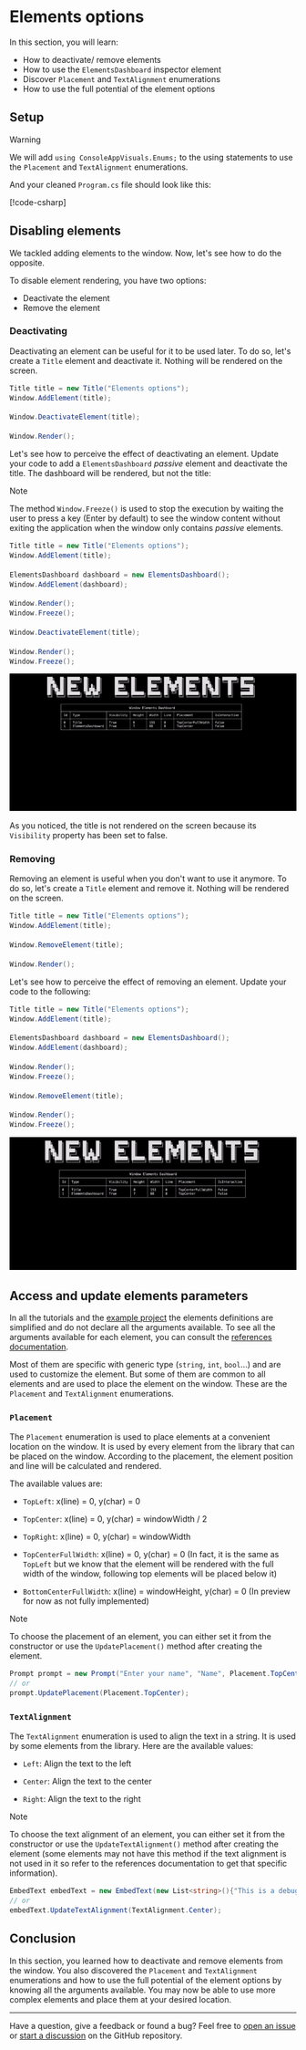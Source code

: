 # Elements options

In this section, you will learn:

- How to deactivate/ remove elements
- How to use the `ElementsDashboard` inspector element
- Discover `Placement` and `TextAlignment` enumerations
- How to use the full potential of the element options

## Setup

> [!WARNING]
> We will add `using ConsoleAppVisuals.Enums;` to the using statements to use the `Placement` and `TextAlignment` enumerations.

And your cleaned `Program.cs` file should look like this:

[!code-csharp[](../assets/code/ProgramDemo.cs?highlight=4)]

## Disabling elements

We tackled adding elements to the window. Now, let's see how to do the opposite.

To disable element rendering, you have two options:

- Deactivate the element
- Remove the element

### Deactivating

Deactivating an element can be useful for it to be used later. To do so, let's create a `Title` element and deactivate it. Nothing will be rendered on the screen.

```csharp
Title title = new Title("Elements options");
Window.AddElement(title);

Window.DeactivateElement(title);

Window.Render();
```

Let's see how to perceive the effect of deactivating an element. Update your code to add a `ElementsDashboard` _passive_ element and deactivate the title. The dashboard will be rendered, but not the title:

> [!NOTE]
> The method `Window.Freeze()` is used to stop the execution by waiting the user to press a key (Enter by default) to see the window content without exiting the application when the window only contains _passive_ elements.

```csharp
Title title = new Title("Elements options");
Window.AddElement(title);

ElementsDashboard dashboard = new ElementsDashboard();
Window.AddElement(dashboard);

Window.Render();
Window.Freeze();

Window.DeactivateElement(title);

Window.Render();
Window.Freeze();
```

<!-- TODO:  ADD NEW DEMO VISUAL HERE -->

![DashBoard](../assets/vid/gif/data_viz/dash_deactivate.gif)

As you noticed, the title is not rendered on the screen because its `Visibility` property has been set to false.

### Removing

Removing an element is useful when you don't want to use it anymore. To do so, let's create a `Title` element and remove it. Nothing will be rendered on the screen.

```csharp
Title title = new Title("Elements options");
Window.AddElement(title);

Window.RemoveElement(title);

Window.Render();
```

Let's see how to perceive the effect of removing an element. Update your code to the following:

```csharp
Title title = new Title("Elements options");
Window.AddElement(title);

ElementsDashboard dashboard = new ElementsDashboard();
Window.AddElement(dashboard);

Window.Render();
Window.Freeze();

Window.RemoveElement(title);

Window.Render();
Window.Freeze();
```

<!-- TODO:  ADD NEW DEMO VISUAL HERE -->

![DashBoard](../assets/vid/gif/data_viz/dash_remove.gif)

## Access and update elements parameters

In all the tutorials and the [example project](https://github.com/MorganKryze/ConsoleAppVisuals/blob/main/example/) the elements definitions are simplified and do not declare all the arguments available. To see all the arguments available for each element, you can consult the [references documentation](/ConsoleAppVisuals/references/index.html).

Most of them are specific with generic type (`string`, `int`, `bool`...) and are used to customize the element. But some of them are common to all elements and are used to place the element on the window. These are the `Placement` and `TextAlignment` enumerations.

### `Placement`

The `Placement` enumeration is used to place elements at a convenient location on the window. It is used by every element from the library that can be placed on the window. According to the placement, the element position and line will be calculated and rendered.

The available values are:

- `TopLeft`: x(line) = 0, y(char) = 0

<!-- TODO:  ADD DEMO VISUAL HERE -->

- `TopCenter`: x(line) = 0, y(char) = windowWidth / 2

<!-- TODO:  ADD DEMO VISUAL HERE -->

- `TopRight`: x(line) = 0, y(char) = windowWidth

<!-- TODO:  ADD DEMO VISUAL HERE -->

- `TopCenterFullWidth`: x(line) = 0, y(char) = 0 (In fact, it is the same as `TopLeft` but we know that the element will be rendered with the full width of the window, following top elements will be placed below it)

<!-- TODO:  ADD DEMO VISUAL HERE -->

- `BottomCenterFullWidth`: x(line) = windowHeight, y(char) = 0 (In preview for now as not fully implemented)

<!-- TODO:  ADD DEMO VISUAL HERE -->

> [!NOTE]
> To choose the placement of an element, you can either set it from the constructor or use the `UpdatePlacement()` method after creating the element.
>
> ```csharp
> Prompt prompt = new Prompt("Enter your name", "Name", Placement.TopCenter);
> // or
> prompt.UpdatePlacement(Placement.TopCenter);
> ```

### `TextAlignment`

The `TextAlignment` enumeration is used to align the text in a string. It is used by some elements from the library. Here are the available values:

- `Left`: Align the text to the left

<!-- TODO:  ADD DEMO VISUAL HERE -->

- `Center`: Align the text to the center

<!-- TODO:  ADD DEMO VISUAL HERE -->

- `Right`: Align the text to the right

<!-- TODO:  ADD DEMO VISUAL HERE -->

> [!NOTE]
> To choose the text alignment of an element, you can either set it from the constructor or use the `UpdateTextAlignment()` method after creating the element (some elements may not have this method if the text alignment is not used in it so refer to the references documentation to get that specific information).
>
> ```csharp
> EmbedText embedText = new EmbedText(new List<string>(){"This is a debug message"},"Next ▶",TextAlignment.Center);
> // or
> embedText.UpdateTextAlignment(TextAlignment.Center);
> ```

## Conclusion

In this section, you learned how to deactivate and remove elements from the window. You also discovered the `Placement` and `TextAlignment` enumerations and how to use the full potential of the element options by knowing all the arguments available. You may now be able to use more complex elements and place them at your desired location.

---

Have a question, give a feedback or found a bug? Feel free to [open an issue](https://github.com/MorganKryze/ConsoleAppVisuals/issues) or [start a discussion](https://github.com/MorganKryze/ConsoleAppVisuals/discussions) on the GitHub repository.
